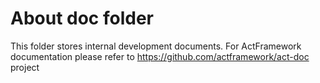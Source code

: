 # About doc folder

This folder stores internal development documents. For ActFramework documentation please refer to https://github.com/actframework/act-doc project